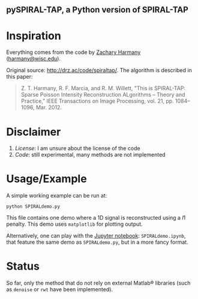 pySPIRAL-TAP, a Python version of SPIRAL-TAP
--------------------------------------------

# Inspiration

Everything comes from the code by [Zachary Harmany](http://drz.ac) (harmany@wisc.edu).

Original source: http://drz.ac/code/spiraltap/. The algorithm is described in this paper:
> Z. T. Harmany, R. F. Marcia, and R. M. Willett, "This is SPIRAL-TAP: Sparse Poisson Intensity Reconstruction ALgorithms – Theory and Practice," IEEE Transactions on Image Processing, vol. 21, pp. 1084–1096, Mar. 2012.

# Disclaimer

1. *License*: I am unsure about the license of the code
2. *Code*: still experimental, many methods are not implemented

# Usage/Example
A simple working example can be run at:

```{shell}
python SPIRALdemo.py
```

This file contains one demo where a 1D signal is reconstructed using a $l1$ penalty. This demo uses `matplotlib` for plotting output.

Alternatively, one can play with the [Jupyter notebook](http://jupyter.org): `SPIRALdemo.ipynb`, that feature the same demo as `SPIRALdemo.py`, but in a more fancy format.

# Status
So far, only the method that do not rely on external Matlab® libraries (such as `denoise` or `rwt` have been implemented). 

